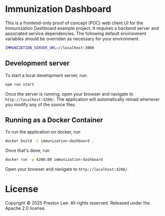 # Immunization Dashboard

This is a frontend-only proof of concept (POC) web client UI for the Immunization Dashboard example project. It requires a backend server and associated service dependencies. The following default environment variables should be overriden as necessary for your environment.

```sh
IMMUNIZATION_SERVER_URL=//localhost:3000
```

## Development server

To start a local development server, run:

```bash
npm run start
```

Once the server is running, open your browser and navigate to `http://localhost:4200/`. The application will automatically reload whenever you modify any of the source files.

## Running as a Docker Container

To run the application on docker, run 
```bash
docker build -t immunization-dashboard . 
```

Once that's done, run
```bash
docker run -p 4200:80 immunization-dashboard
```

Open your browser and navigate to `http://localhost:4200/`.

# License

Copyright © 2025 Preston Lee. All rights reserved. Released under the Apache 2.0 license.
